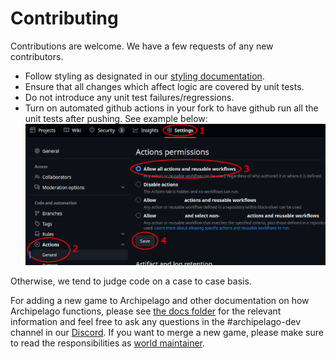 # Contributing
Contributions are welcome. We have a few requests of any new contributors.

* Follow styling as designated in our [styling documentation](/docs/style.md).
* Ensure that all changes which affect logic are covered by unit tests. 
* Do not introduce any unit test failures/regressions.
* Turn on automated github actions in your fork to have github run all the unit tests after pushing. See example below:
![Github actions example](./img/github-actions-example.png)

Otherwise, we tend to judge code on a case to case basis.

For adding a new game to Archipelago and other documentation on how Archipelago functions, please see 
[the docs folder](/docs/) for the relevant information and feel free to ask any questions in the #archipelago-dev 
channel in our [Discord](https://archipelago.gg/discord).
If you want to merge a new game, please make sure to read the responsibilities as
[world maintainer](/docs/world%20maintainer.md).

